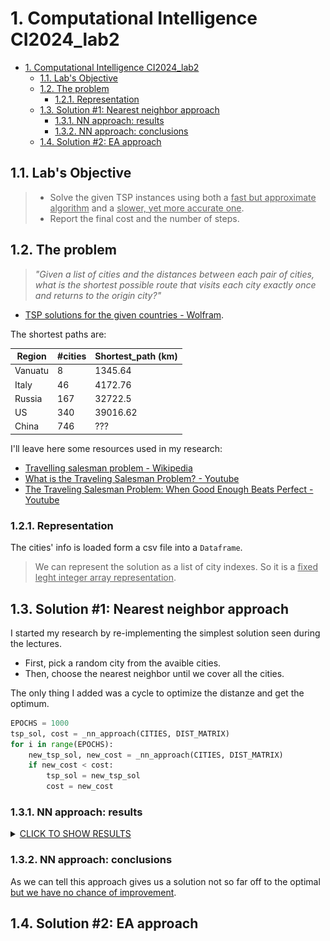 # 1. Computational Intelligence CI2024_lab2

- [1. Computational Intelligence CI2024\_lab2](#1-computational-intelligence-ci2024_lab2)
  - [1.1. Lab's Objective](#11-labs-objective)
  - [1.2. The problem](#12-the-problem)
    - [1.2.1. Representation](#121-representation)
  - [1.3. Solution #1: Nearest neighbor approach](#13-solution-1-nearest-neighbor-approach)
    - [1.3.1. NN approach: results](#131-nn-approach-results)
    - [1.3.2. NN approach: conclusions](#132-nn-approach-conclusions)
  - [1.4. Solution #2: EA approach](#14-solution-2-ea-approach)

## 1.1. Lab's Objective

> - Solve the given TSP instances using both a <u>fast but approximate algorithm</u> and a <u>slower, yet more accurate one</u>.
> - Report the final cost and the number of steps.

## 1.2. The problem

> *"Given a list of cities and the distances between each pair of cities, what is the shortest possible route that visits each city exactly once and returns to the origin city?"*

- [TSP solutions for the given countries - Wolfram](https://www.wolframcloud.com/obj/giovanni.squillero/Published/Lab2-tsp.nb).

The shortest paths are:

| Region  | #cities | Shortest_path (km) |
|---------|---------|--------------------|
| Vanuatu | 8       | 1345.64            |
| Italy   | 46      | 4172.76            |
| Russia  | 167     | 32722.5            |
| US      | 340     | 39016.62           |
| China   | 746     | ???                |


I'll leave here some resources used in my research:

- [Travelling salesman problem - Wikipedia](https://en.wikipedia.org/wiki/Travelling_salesman_problem)
- [What is the Traveling Salesman Problem? - Youtube](https://www.youtube.com/watch?v=1pmBjIZ20pE&ab_channel=AlphaOpt)
- [The Traveling Salesman Problem: When Good Enough Beats Perfect - Youtube](https://www.youtube.com/watch?app=desktop&v=GiDsjIBOVoA&ab_channel=Reducible)

### 1.2.1. Representation

The cities' info is loaded form a csv file into a `Dataframe`.

> We can represent the solution as a list of city indexes. So it is a <u>fixed leght integer array representation</u>.

## 1.3. Solution #1: Nearest neighbor approach

I started my research by re-implementing the simplest solution seen during the lectures.

- First, pick a random city from the avaible cities.
- Then, choose the nearest neighbor until we cover all the cities.

The only thing I added was a cycle to optimize the distanze and get the optimum.

```py
EPOCHS = 1000
tsp_sol, cost = _nn_approach(CITIES, DIST_MATRIX)
for i in range(EPOCHS):
    new_tsp_sol, new_cost = _nn_approach(CITIES, DIST_MATRIX)
    if new_cost < cost:
        tsp_sol = new_tsp_sol
        cost = new_cost
```

### 1.3.1. NN approach: results

<details>
    <summary><u>CLICK TO SHOW RESULTS</u></summary>
    <table>
        <tr>
            <th>Region</th>
            <th>Shortest_path (km)</th>
            <th>Graph</th>
        </tr>
        <tr>
            <td>Vanuatu</td>
            <td>1475.5281</td>
            <td><img src='imgs/nn_vanuatu.png' style='width:75%'></td>
        </tr>
        <tr>
            <td>Italy</td>
            <td>4436.0318</td>
        <td><img src='imgs/nn_italy.png' style='width:75%'></td>
        </tr>
        <tr>
            <td>Russia</td>
            <td>40051.5870</td>
            <td><img src='imgs/nn_russia.png' style='width:75%'></td>
        </tr>
        <tr>
            <td>US</td>
            <td>46244.3330</td>
            <td><img src='imgs/nn_us.png' style='width:75%'></td>
        </tr>
        <tr>
            <td>China</td>
            <td>62161.0910</td>
            <td><img src='imgs/nn_china.png' style='width:75%'></td>
        </tr>
    </table>
</details>

### 1.3.2. NN approach: conclusions

As we can tell this approach gives us a solution not so far off to the optimal <u>but we have no chance of improvement</u>.

## 1.4. Solution #2: EA approach

